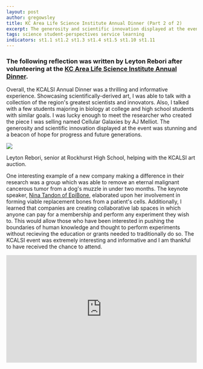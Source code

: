 ```yaml
---
layout: post
author: gregowsley
title: KC Area Life Science Institute Annual Dinner (Part 2 of 2)
excerpt: The generosity and scientific innovation displayed at the event was stunning and a beacon of hope for progress and future generations. 
tags: science student-perspectives service learning
indicators: st1.1 st1.2 st1.3 st1.4 st1.5 st1.10 st1.11
---
```



### The following reflection was written by Leyton Rebori after volunteering at the [KC Area Life Science Institute Annual Dinner](http://kclifesciences.org/events/previous-kcalsi-events/annual-dinner/).

Overall, the KCALSI Annual Dinner was a thrilling and informative experience. Showcasing scientifically-derived art, I was able to talk with a collection of the region's greatest scientists and innovators. Also, I talked with a few students majoring in biology at college and high school students with similar goals. I was lucky enough to meet the researcher who created the piece I was selling named Cellular Galaxies by AJ Melliot. The generosity and scientific innovation displayed at the event was stunning and a beacon of hope for progress and future generations. 

<div class="flex-wrapper">
  <img src="{{ site.baseurl }}/img/KCALSI Dinner 2.JPG">
</div>
<p class="caption">Leyton Rebori, senior at Rockhurst High School, helping with the KCALSI art auction.</p>

One interesting example of a new company making a difference in their research was a group which was able to remove an eternal malignant cancerous tumor from a dog's muzzle in under two months. The keynote speaker, [Nina Tandon of EpiBone](http://ninatandon.co/), elaborated upon her involvement in forming viable replacement bones from a patient's cells. Additionally, I learned that companies are creating collaborative lab spaces in which anyone can pay for a membership and perform any experiment they wish to. This would allow those who have been interested in pushing the boundaries of human knowledge and thought to perform experiments without recieving the education or grants needed to traditionally do so. The KCALSI event was extremely interesting and informative and I am thankful to have received the chance to attend. 

<div style="max-width:854px"><div style="position:relative;height:0;padding-bottom:56.25%"><iframe src="https://embed.ted.com/talks/nina_tandon_could_tissue_engineering_mean_personalized_medicine" width="854" height="480" style="position:absolute;left:0;top:0;width:100%;height:100%" frameborder="0" scrolling="no" allowfullscreen></iframe></div></div>
